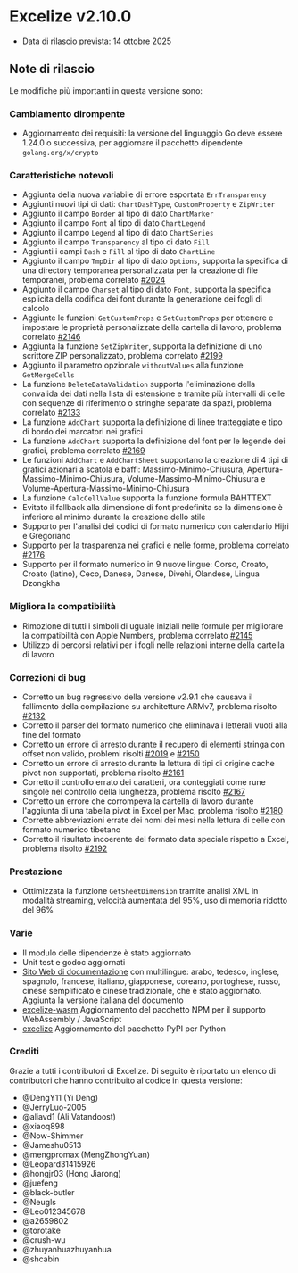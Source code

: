 # Excelize v2.10.0

* Data di rilascio prevista: 14 ottobre 2025

## Note di rilascio

Le modifiche più importanti in questa versione sono:

### Cambiamento dirompente

* Aggiornamento dei requisiti: la versione del linguaggio Go deve essere 1.24.0 o successiva, per aggiornare il pacchetto dipendente `golang.org/x/crypto`

### Caratteristiche notevoli

* Aggiunta della nuova variabile di errore esportata `ErrTransparency`
* Aggiunti nuovi tipi di dati: `ChartDashType`, `CustomProperty` e `ZipWriter`
* Aggiunto il campo `Border` al tipo di dato `ChartMarker`
* Aggiunto il campo `Font` al tipo di dato `ChartLegend`
* Aggiunto il campo `Legend` al tipo di dato `ChartSeries`
* Aggiunto il campo `Transparency` al tipo di dato `Fill`
* Aggiunti i campi `Dash` e `Fill` al tipo di dato `ChartLine`
* Aggiunto il campo `TmpDir` al tipo di dato `Options`, supporta la specifica di una directory temporanea personalizzata per la creazione di file temporanei, problema correlato [#2024](https://github.com/xuri/excelize/issues/2024)
* Aggiunto il campo `Charset` al tipo di dato `Font`, supporta la specifica esplicita della codifica dei font durante la generazione dei fogli di calcolo
* Aggiunte le funzioni `GetCustomProps` e `SetCustomProps` per ottenere e impostare le proprietà personalizzate della cartella di lavoro, problema correlato [#2146](https://github.com/xuri/excelize/issues/2146)
* Aggiunta la funzione `SetZipWriter`, supporta la definizione di uno scrittore ZIP personalizzato, problema correlato [#2199](https://github.com/xuri/excelize/issues/2199)
* Aggiunto il parametro opzionale `withoutValues` alla funzione `GetMergeCells`
* La funzione `DeleteDataValidation` supporta l'eliminazione della convalida dei dati nella lista di estensione e tramite più intervalli di celle con sequenze di riferimento o stringhe separate da spazi, problema correlato [#2133](https://github.com/xuri/excelize/issues/2133)
* La funzione `AddChart` supporta la definizione di linee tratteggiate e tipo di bordo dei marcatori nei grafici
* La funzione `AddChart` supporta la definizione del font per le legende dei grafici, problema correlato [#2169](https://github.com/xuri/excelize/issues/2169)
* Le funzioni `AddChart` e `AddChartSheet` supportano la creazione di 4 tipi di grafici azionari a scatola e baffi: Massimo-Minimo-Chiusura, Apertura-Massimo-Minimo-Chiusura, Volume-Massimo-Minimo-Chiusura e Volume-Apertura-Massimo-Minimo-Chiusura
* La funzione `CalcCellValue` supporta la funzione formula BAHTTEXT
* Evitato il fallback alla dimensione di font predefinita se la dimensione è inferiore al minimo durante la creazione dello stile
* Supporto per l'analisi dei codici di formato numerico con calendario Hijri e Gregoriano
* Supporto per la trasparenza nei grafici e nelle forme, problema correlato [#2176](https://github.com/xuri/excelize/issues/2176)
* Supporto per il formato numerico in 9 nuove lingue: Corso, Croato, Croato (latino), Ceco, Danese, Danese, Divehi, Olandese, Lingua Dzongkha

### Migliora la compatibilità

* Rimozione di tutti i simboli di uguale iniziali nelle formule per migliorare la compatibilità con Apple Numbers, problema correlato [#2145](https://github.com/xuri/excelize/issues/2145)
* Utilizzo di percorsi relativi per i fogli nelle relazioni interne della cartella di lavoro

### Correzioni di bug

* Corretto un bug regressivo della versione v2.9.1 che causava il fallimento della compilazione su architetture ARMv7, problema risolto [#2132](https://github.com/xuri/excelize/issues/2132)
* Corretto il parser del formato numerico che eliminava i letterali vuoti alla fine del formato
* Corretto un errore di arresto durante il recupero di elementi stringa con offset non valido, problemi risolti [#2019](https://github.com/xuri/excelize/issues/2019) e [#2150](https://github.com/xuri/excelize/issues/2150)
* Corretto un errore di arresto durante la lettura di tipi di origine cache pivot non supportati, problema risolto [#2161](https://github.com/xuri/excelize/issues/2161)
* Corretto il controllo errato dei caratteri, ora conteggiati come rune singole nel controllo della lunghezza, problema risolto [#2167](https://github.com/xuri/excelize/issues/2167)
* Corretto un errore che corrompeva la cartella di lavoro durante l'aggiunta di una tabella pivot in Excel per Mac, problema risolto [#2180](https://github.com/xuri/excelize/issues/2180)
* Corrette abbreviazioni errate dei nomi dei mesi nella lettura di celle con formato numerico tibetano
* Corretto il risultato incoerente del formato data speciale rispetto a Excel, problema risolto [#2192](https://github.com/xuri/excelize/issues/2192)

### Prestazione

* Ottimizzata la funzione `GetSheetDimension` tramite analisi XML in modalità streaming, velocità aumentata del 95%, uso di memoria ridotto del 96%

### Varie

* Il modulo delle dipendenze è stato aggiornato
* Unit test e godoc aggiornati
* [Sito Web di documentazione](https://xuri.me/excelize) con multilingue: arabo, tedesco, inglese, spagnolo, francese, italiano, giapponese, coreano, portoghese, russo, cinese semplificato e cinese tradizionale, che è stato aggiornato. Aggiunta la versione italiana del documento
* [excelize-wasm](https://github.com/xuri/excelize-wasm) Aggiornamento del pacchetto NPM per il supporto WebAssembly / JavaScript
* [excelize](https://github.com/xuri/excelize-py) Aggiornamento del pacchetto PyPI per Python

### Crediti

Grazie a tutti i contributori di Excelize. Di seguito è riportato un elenco di contributori che hanno contribuito al codice in questa versione:

* @DengY11 (Yi Deng)
* @JerryLuo-2005
* @aliavd1 (Ali Vatandoost)
* @xiaoq898
* @Now-Shimmer
* @Jameshu0513
* @mengpromax (MengZhongYuan)
* @Leopard31415926
* @hongjr03 (Hong Jiarong)
* @juefeng
* @black-butler
* @Neugls
* @Leo012345678
* @a2659802
* @torotake
* @crush-wu
* @zhuyanhuazhuyanhua
* @shcabin
